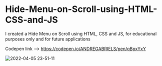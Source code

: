 # Hide-Menu-on-Scroll-using-HTML-CSS-and-JS
I created a Hide Menu on Scroll using HTML, CSS and JS, for educational purposes only and for future applications

Codepen link --> https://codepen.io/ANDREGABRIELS/pen/qBpxYxY

![2022-04-05 23-51-11](https://user-images.githubusercontent.com/60861872/161886991-80052869-9c83-4c9b-9109-eb0d90adf2ae.gif)
